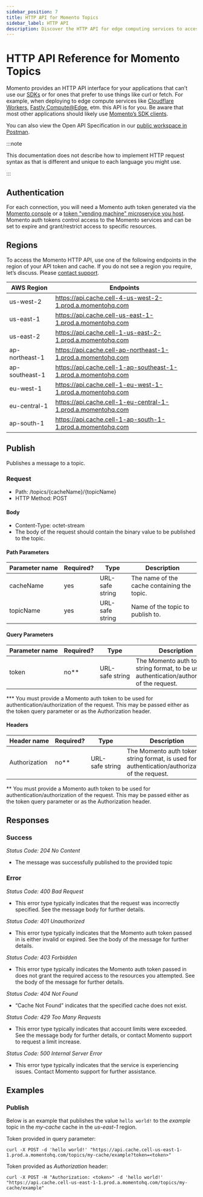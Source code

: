```yaml
---
sidebar_position: 7
title: HTTP API for Momento Topics
sidebar_label: HTTP API
description: Discover the HTTP API for edge computing services to access pub/sub services.
---
```


# HTTP API Reference for Momento Topics

Momento provides an HTTP API interface for your applications that can’t use our [SDKs](./../) or for ones that prefer to use things like curl or fetch. For example, when deploying to edge compute services like [Cloudflare Workers](https://workers.cloudflare.com/), [Fastly Compute@Edge](https://www.fastly.com/products/edge-compute), etm. this API is for you. Be aware that most other applications should likely use [Momento’s SDK clients](./../).

You can also view the Open API Specification in our [public workspace in Postman](https://www.postman.com/gomomento/workspace/momento-http-api/api/662743a0-471a-41a1-b446-5db596164a00/definition/4765b18e-ba84-4802-9795-ecce9c408062?view=documentation).

:::note

This documentation does not describe how to implement HTTP request syntax as that is different and unique to each language you might use.

:::

## Authentication

For each connection, you will need a Momento auth token generated via the [Momento console](https://console.gomomento.com/tokens) or a [token "vending machine" microservice you host](https://github.com/momentohq/client-sdk-javascript/tree/main/examples/nodejs/token-vending-machine). Momento auth tokens control access to the Momento services and can be set to expire and grant/restrict access to specific resources.

## Regions

To access the Momento HTTP API, use one of the following endpoints in the region of your API token and cache. If you do not see a region you require, let’s discuss. Please [contact support](mailto:support@momentohq.com).

| AWS Region     | Endpoints                                                    |
|----------------|--------------------------------------------------------------|
| us-west-2      | https://api.cache.cell-4-us-west-2-1.prod.a.momentohq.com    |
| us-east-1      | https://api.cache.cell-us-east-1-1.prod.a.momentohq.com      |
| us-east-2      | https://api.cache.cell-1-us-east-2-1.prod.a.momentohq.com    |
| ap-northeast-1 | https://api.cache.cell-ap-northeast-1-1.prod.a.momentohq.com |
| ap-southeast-1 | https://api.cache.cell-1-ap-southeast-1-1.prod.a.momentohq.com|
| eu-west-1      | https://api.cache.cell-1-eu-west-1-1.prod.a.momentohq.com    |
| eu-central-1   | https://api.cache.cell-1-eu-central-1-1.prod.a.momentohq.com |
| ap-south-1     | https://api.cache.cell-1-ap-south-1-1.prod.a.momentohq.com   |

## Publish

Publishes a message to a topic.

### Request

- Path: /topics/\{cacheName\}/\{topicName\}
- HTTP Method: POST

#### Body

- Content-Type: octet-stream
- The body of the request should contain the binary value to be published to the topic.

#### Path Parameters

| Parameter&nbsp;name | Required? | Type            | Description                                 |
|---------------------|-----------|-----------------|---------------------------------------------|
| cacheName           | yes       | URL-safe string | The name of the cache containing the topic. |
| topicName           | yes       | URL-safe string | Name of the topic to publish to.            |

#### Query Parameters

| Parameter&nbsp;name | Required? | Type                | Description                                                                                         |
|---------------------|-----------|---------------------|-----------------------------------------------------------------------------------------------------|
| token               | no**     | URL-safe&nbsp;string | The Momento auth token, in string format, to be used for authentication/authorization of the request.|

*** You must provide a Momento auth token to be used for authentication/authorization of the request. This may be passed either as the token query parameter or as the Authorization header.

#### Headers

| Header&nbsp;name | Required? | Type                 | Description                                                                                        |
|------------------|-----------|----------------------|----------------------------------------------------------------------------------------------------|
| Authorization    | no**     | URL-safe&nbsp;string | The Momento auth token, in string format, is used for authentication/authorization of the request. |

** You must provide a Momento auth token to be used for authentication/authorization of the request. This may be passed either as the token query parameter or as the Authorization header.

## Responses

### Success

*Status Code: 204 No Content*

- The message was successfully published to the provided topic

### Error

*Status Code: 400 Bad Request*
- This error type typically indicates that the request was incorrectly specified. See the message body for further details.

*Status Code: 401 Unauthorized*
- This error type typically indicates that the Momento auth token passed in is either invalid or expired. See the body of the message for further details.

*Status Code: 403 Forbidden*
- This error type typically indicates the Momento auth token passed in does not grant the required access to the resources you attempted. See the body of the message for further details.

*Status Code: 404 Not Found*
- “Cache Not Found” indicates that the specified cache does not exist.

*Status Code: 429 Too Many Requests*
- This error type typically indicates that account limits were exceeded. See the message body for further details, or contact Momento support to request a limit increase.

*Status Code: 500 Internal Server Error*
- This error type typically indicates that the service is experiencing issues. Contact Momento support for further assistance.

## Examples

### Publish

Below is an example that publishes the value `hello world!` to the *example* topic in the *my-cache* cache in the *us-east-1* region.

Token provided in query parameter:

`curl -X POST -d 'hello world!' "https://api.cache.cell-us-east-1-1.prod.a.momentohq.com/topics/my-cache/example?token=<token>"`

Token provided as *Authorization* header:

`curl -X POST -H "Authorization: <token>" -d 'hello world!' "https://api.cache.cell-us-east-1-1.prod.a.momentohq.com/topics/my-cache/example"`

